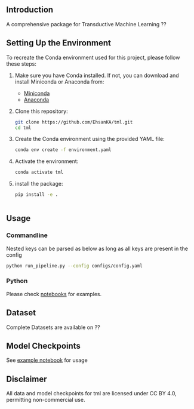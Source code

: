 ## Introduction
A comprehensive package for Transductive Machine Learning
??


## Setting Up the Environment

To recreate the Conda environment used for this project, please follow these steps:

1. Make sure you have Conda installed. If not, you can download and install Miniconda or Anaconda from:
   - [Miniconda](https://docs.conda.io/en/latest/miniconda.html)
   - [Anaconda](https://www.anaconda.com/products/distribution)

2. Clone this repository:

   ```sh
   git clone https://github.com/EhsanKA/tml.git
   cd tml

3. Create the Conda environment using the provided YAML file:
    
    ```sh
    conda env create -f environment.yaml

4. Activate the environment:
    ```sh
    conda activate tml

5. install the package:

    ```sh
    pip install -e .



<!-- ## Installation

```bash
pip install git+https://github.com/EhsanKA/tml.git

``` -->


<!-- For contribution please install in dev mode and use pre-commit
```bash
yes | conda create --name pika python=3.10
conda activate pika
pip install -e ".[dev]"
pre-commit install
``` -->

## Usage

### Commandline


Nested keys can be parsed as below as long as all keys are present in the config
```bash
python run_pipeline.py --config configs/config.yaml
```

### Python

Please check [notebooks](?) for examples.


## Dataset

Complete Datasets are available on ??

## Model Checkpoints 
See [example notebook]() for usage

## Disclaimer

All data and model checkpoints for tml are licensed under CC BY 4.0, permitting non-commercial use.